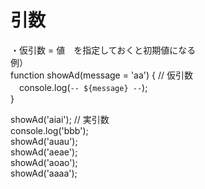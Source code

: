 # 引数
・仮引数 = 値　を指定しておくと初期値になる  
例）  
function showAd(message = 'aa') { // 仮引数  
　console.log(`-- ${message} --`);  
}  
  
showAd('aiai'); // 実引数  
console.log('bbb');  
showAd('auau');  
showAd('aeae');  
showAd('aoao');  
showAd('aaaa');  